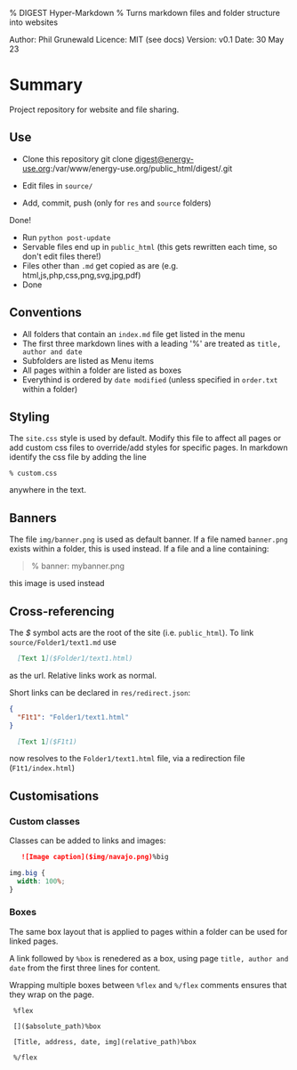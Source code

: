 % DIGEST Hyper-Markdown
% Turns markdown files and folder structure into websites

Author:  Phil Grunewald
Licence: MIT (see docs)
Version: v0.1
Date:    30 May 23

Summary
=======

Project repository for website and file sharing.

Use
---

- Clone this repository
git clone digest@energy-use.org:/var/www/energy-use.org/public_html/digest/.git

- Edit files in `source/`
- Add, commit, push (only for `res` and `source` folders)

Done!

- Run `python post-update`
- Servable files end up in `public_html` (this gets rewritten each time, so don't edit files there!)
- Files other than `.md` get copied as are (e.g. html,js,php,css,png,svg,jpg,pdf)
- Done

Conventions
-----------

- All folders that contain an `index.md` file get listed in the menu
- The first three markdown lines with a leading '%' are treated as `title, author and date`
- Subfolders are listed as Menu items
- All pages within a folder are listed as boxes
- Everythind is ordered by `date modified` (unless specified in `order.txt` within a folder)

Styling
-------

The `site.css` style is used by default. Modify this file to affect all pages or add custom css files to override/add styles for specific pages. In markdown identify the css file by adding the line

`% custom.css`

anywhere in the text.

Banners
-------

The file `img/banner.png` is used as default banner. 
If a file named `banner.png` exists within a folder, this is used instead.
If a file and a line containing:

>% banner: mybanner.png

this image is used instead


Cross-referencing
-----------------

The _\$_ symbol acts are the root of the site (i.e. `public_html`). To link `source/Folder1/text1.md` use

```markdown
  [Text 1]($Folder1/text1.html)
```

as the url. Relative links work as normal.

Short links can be declared in `res/redirect.json`:

```json
{
  "F1t1": "Folder1/text1.html"
}
```

```markdown
  [Text 1]($F1t1)
```

now resolves to the `Folder1/text1.html` file, via a redirection file (`F1t1/index.html`)

Customisations
--------------

### Custom classes

Classes can be added to links and images:

```markdown
   ![Image caption]($img/navajo.png)%big
```

```css
img.big {
  width: 100%;
}
```

### Boxes

The same box layout that is applied to pages within a folder can be used for linked pages.

A link followed by `%box` is renedered as a box, using page `title, author and date` from the first three lines for content.

Wrapping multiple boxes between `%flex` and `%/flex` comments ensures that they wrap on the page.

```
 %flex

 []($absolute_path)%box

 [Title, address, date, img](relative_path)%box

 %/flex
```
